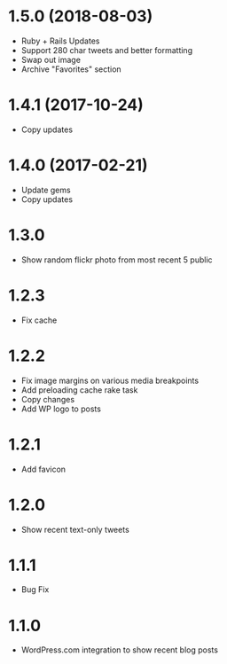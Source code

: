 # 1.5.0 (2018-08-03)

* Ruby + Rails Updates
* Support 280 char tweets and better formatting
* Swap out image
* Archive "Favorites" section

# 1.4.1 (2017-10-24)

* Copy updates

# 1.4.0 (2017-02-21)

* Update gems
* Copy updates

# 1.3.0

* Show random flickr photo from most recent 5 public

# 1.2.3

* Fix cache

# 1.2.2

* Fix image margins on various media breakpoints
* Add preloading cache rake task
* Copy changes
* Add WP logo to posts

# 1.2.1

* Add favicon

# 1.2.0

* Show recent text-only tweets

# 1.1.1

* Bug Fix 

# 1.1.0

* WordPress.com integration to show recent blog posts
